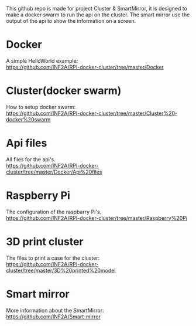 This github repo is made for project Cluster & SmartMirror, it is designed to make a docker swarm to run the api on the cluster.
The smart mirror use the output of the api to show the information on a screen.

# Docker
A simple HelloWorld example:<br/>
https://github.com/INF2A/RPI-docker-cluster/tree/master/Docker
# Cluster(docker swarm)
How to setup docker swarm:<br/>
https://github.com/INF2A/RPI-docker-cluster/tree/master/Cluster%20-docker%20swarm

# Api files
All files for the api's.<br/>
https://github.com/INF2A/RPI-docker-cluster/tree/master/Docker/Api%20files

# Raspberry Pi
The configuration of the raspbarry Pi's.<br/>
https://github.com/INF2A/RPI-docker-cluster/tree/master/Raspberry%20Pi
# 3D print cluster
The files to print a case for the cluster:<br/>
https://github.com/INF2A/RPI-docker-cluster/tree/master/3D%20printed%20model

# Smart mirror
More information about the SmartMirror: <br/>
https://github.com/INF2A/Smart-mirror
